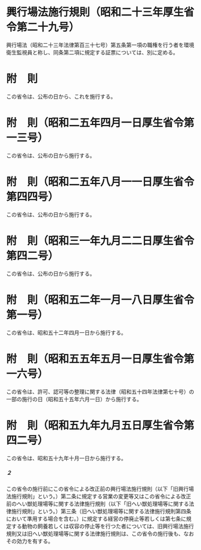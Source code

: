 # 興行場法施行規則（昭和二十三年厚生省令第二十九号）
興行場法（昭和二十三年法律第百三十七号）第五条第一項の職権を行う者を環境衛生監視員と称し、同条第二項に規定する証票については、別に定める。
# 附　則
この省令は、公布の日から、これを施行する。
# 附　則（昭和二五年四月一日厚生省令第一三号）
この省令は、公布の日から施行する。
# 附　則（昭和二五年八月一一日厚生省令第四四号）
この省令は、公布の日から施行する。
# 附　則（昭和三一年九月二二日厚生省令第四二号）
この省令は、公布の日から施行する。
# 附　則（昭和五二年一月一八日厚生省令第一号）
この省令は、昭和五十二年四月一日から施行する。
# 附　則（昭和五五年五月一日厚生省令第一六号）
この省令は、許可、認可等の整理に関する法律（昭和五十四年法律第七十号）の一部の施行の日（昭和五十五年六月一日）から施行する。
# 附　則（昭和五九年九月五日厚生省令第四二号）
この省令は、昭和五十九年十月一日から施行する。
##### ２
この省令の施行前にこの省令による改正前の興行場法施行規則（以下「旧興行場法施行規則」という。）第二条に規定する営業の変更等又はこの省令による改正前のへい獣処理場等に関する法律施行規則（以下「旧へい獣処理場等に関する法律施行規則」という。）第三条（旧へい獣処理場等に関する法律施行規則第四条において準用する場合を含む。）に規定する経営の停廃止等若しくは第七条に規定する動物の飼養若しくは収容の停止等を行つた者については、旧興行場法施行規則又は旧へい獣処理場等に関する法律施行規則は、この省令の施行後も、なおその効力を有する。
